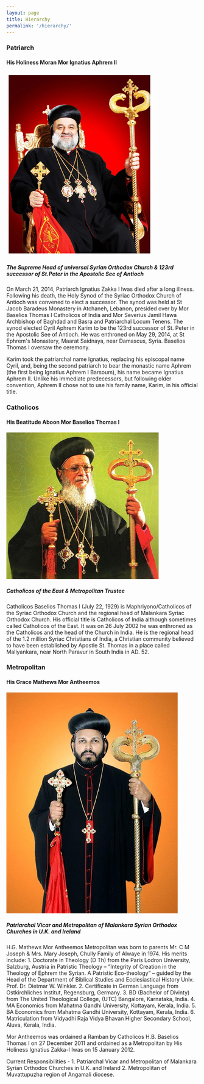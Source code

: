 ```yaml
---
layout: page
title: Hierarchy
permalink: '/hierarchy/'
---
```


### Patriarch
#### His Holiness Moran Mor Ignatius Aphrem II
<div class="row">
    <div class="col-md-4">
        <img class="img-fluid" alt="His Holiness Moran Mor Ignatius Aphrem II" src="/images/Patriarch_Aphrem_II.png" />
    </div>
    <div class="col-md-8">
        <h5>The Supreme Head of universal Syrian Orthodox Church & 123rd successor of St.Peter in the Apostolic See of Antioch</h5>
        <p>On March 21, 2014, Patriarch Ignatius Zakka I Iwas died after a long illness. Following his death, the Holy Synod of the Syriac Orthodox Church of Antioch was convened to elect a successor. The synod was held at St Jacob Baradeus Monastery in Atchaneh, Lebanon, presided over by Mor Baselios Thomas I Catholicos of India and Mor Severius Jamil Hawa Archbishop of Baghdad and Basra and Patriarchal Locum Tenens. The synod elected Cyril Aphrem Karim to be the 123rd successor of St. Peter in the Apostolic See of Antioch. He was enthroned on May 29, 2014, at St Ephrem's Monastery, Maarat Saidnaya, near Damascus, Syria. Baselios Thomas I oversaw the ceremony.</p>
        <p>Karim took the patriarchal name Ignatius, replacing his episcopal name Cyril, and, being the second patriarch to bear the monastic name Aphrem (the first being Ignatius Aphrem I Barsoum), his name became Ignatius Aphrem II. Unlike his immediate predecessors, but following older convention, Aphrem II chose not to use his family name, Karim, in his official title.</p>
    </div>
</div>

### Catholicos
#### His Beatitude Aboon Mor Baselios Thomas I
<div class="row">
    <div class="col-md-4">
        <img class="img-fluid" alt="His Beatitude Aboon Mor Baselios Thomas I" src="/images/Catholica.jpg" />
    </div>
    <div class="col-md-8">
        <h5>Catholicos of the East & Metropolitan Trustee</h5>
        <p>Catholicos Baselios Thomas I (July 22, 1929) is Maphriyono/Catholicos of the Syriac Orthodox Church 
and the regional head of Malankara Syriac Orthodox Church. His official title is Catholicos of India although
sometimes called Catholicos of the East. It was on 26 July 2002 he was enthroned as the Catholicos and the head
of the Church in India. He is the regional head of the 1.2 million Syriac Christians of India, a Christian
community believed to have been established by Apostle St. Thomas in a place called Maliyankara, near North Paravur
in South India in AD. 52.</p>
    </div>
</div>

### Metropolitan
#### His Grace Mathews Mor Antheemos
<div class="row">
    <div class="col-md-4">
        <img class="img-fluid" alt="His Grace Mathews Mor Antheemos" src="/images/AtheemosMathews.jpg" />
    </div>
    <div class="col-md-8">
        <h5>Patriarchal Vicar and Metropolitan of Malankara Syrian Orthodox Churches in U.K. and Ireland</h5>
        <p>H.G. Mathews Mor Antheemos Metropolitan was born to parents Mr. C M Joseph & Mrs. Mary Joseph, Chully Family of Alwaye in 1974. His merits include: 1. Doctorate in Theology (D Th) from the Paris Lodron University, Salzburg, Austria in Patristic Theology – “Integrity of Creation in the Theology of Ephrem the Syrian. A Patristic Eco-theology” – guided by the Head of the Department of Biblical Studies and Ecclesiastical History Univ. Prof. Dr. Dietmar W. Winkler. 2. Certificate in German Language from Ostkirchliches Institut, Regensburg, Germany. 3. BD (Bachelor of Divinty) from The United Theological College, (UTC) Bangalore, Karnataka, India. 4. MA Economics from Mahatma Gandhi University, Kottayam, Kerala, India. 5. BA Economics from Mahatma Gandhi University, Kottayam, Kerala, India. 6. Matriculation from Vidyadhi Raja Vidya Bhavan Higher Secondary School, Aluva, Kerala, India.</p>
        <p>Mor Antheemos was ordained a Ramban by Catholicos H.B. Baselios Thomas I on 27 December 2011 and ordained as a Metropolitan by His Holiness Ignatius Zakka-I Iwas on 15 January 2012.</p>
        <p>Current Responsibilities - 1. Patriarchal Vicar and Metropolitan of Malankara Syrian Orthodox Churches in U.K. and Ireland 2. Metropolitan of Muvattupuzha region of Angamali diocese.</>
    </div>
</div>

